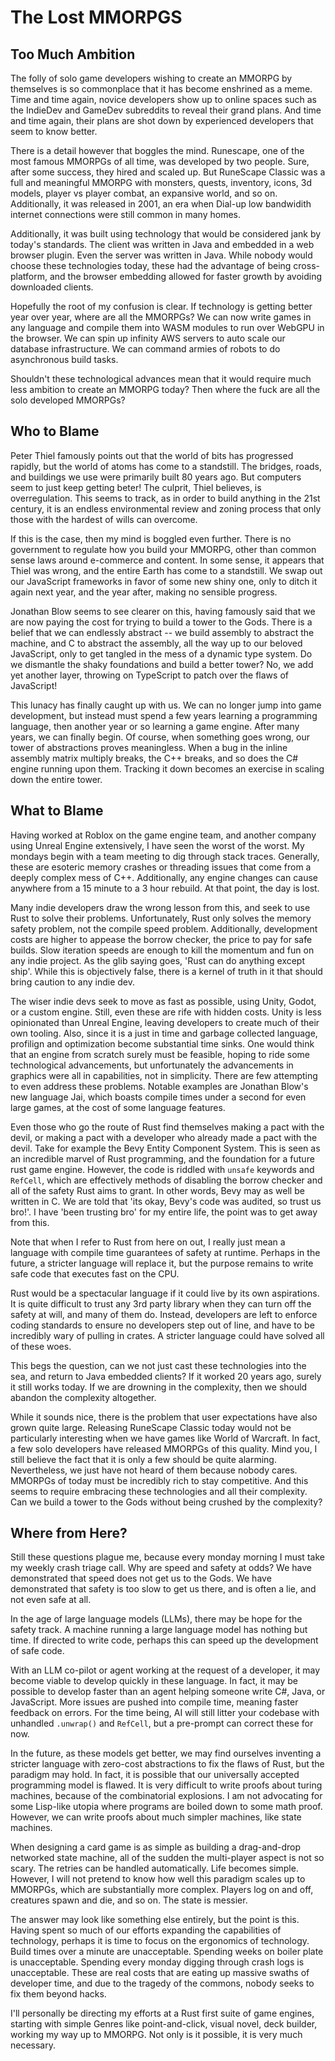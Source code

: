 # The Lost MMORPGS

## Too Much Ambition
The folly of solo game developers wishing to create an MMORPG by themselves is so commonplace that it has become enshrined as a meme. Time and time again, novice developers show up to online spaces such as the IndieDev and GameDev subreddits to reveal their grand plans. And time and time again, their plans are shot down by experienced developers that seem to know better.

There is a detail however that boggles the mind. Runescape, one of the most famous MMORPGs of all time, was developed by two people. Sure, after some success, they hired and scaled up. But RuneScape Classic was a full and meaningful MMORPG with monsters, quests, inventory, icons, 3d models, player vs player combat, an expansive world, and so on. Additionally, it was released in 2001, an era when Dial-up low bandwidith internet connections were still common in many homes.

Additionally, it was built using technology that would be considered jank by today's standards. The client was written in Java and embedded in a web browser plugin. Even the server was written in Java. While nobody would choose these technologies today, these had the advantage of being cross-platform, and the browser embedding allowed for faster growth by avoiding downloaded clients.

Hopefully the root of my confusion is clear. If technology is getting better year over year, where are all the MMORPGs? We can now write games in any language and compile them into WASM modules to run over WebGPU in the browser. We can spin up infinity AWS servers to auto scale our database infrastructure. We can command armies of robots to do asynchronous build tasks.

Shouldn't these technological advances mean that it would require much less ambition to create an MMORPG today? Then where the fuck are all the solo developed MMORPGs?

## Who to Blame
Peter Thiel famously points out that the world of bits has progressed rapidly, but the world of atoms has come to a standstill. The bridges, roads, and buildings we use were primarily built 80 years ago. But computers seem to just keep getting beter! The culprit, Thiel believes, is overregulation. This seems to track, as in order to build anything in the 21st century, it is an endless environmental review and zoning process that only those with the hardest of wills can overcome.

If this is the case, then my mind is boggled even further. There is no government to regulate how you build your MMORPG, other than common sense laws around e-commerce and content. In some sense, it appears that Thiel was wrong, and the entire Earth has come to a standstill. We swap out our JavaScript frameworks in favor of some new shiny one, only to ditch it again next year, and the year after, making no sensible progress.

Jonathan Blow seems to see clearer on this, having famously said that we are now paying the cost for trying to build a tower to the Gods. There is a belief that we can endlessly abstract -- we build assembly to abstract the machine, and C to abstract the assembly, all the way up to our beloved JavaScript, only to get tangled in the mess of a dynamic type system. Do we dismantle the shaky foundations and build a better tower? No, we add yet another layer, throwing on TypeScript to patch over the flaws of JavaScript!

This lunacy has finally caught up with us. We can no longer jump into game development, but instead must spend a few years learning a programming language, then another year or so learning a game engine. After many years, we can finally begin. Of course, when something goes wrong, our tower of abstractions proves meaningless. When a bug in the inline assembly matrix multiply breaks, the C++ breaks, and so does the C# engine running upon them. Tracking it down becomes an exercise in scaling down the entire tower.

## What to Blame
Having worked at Roblox on the game engine team, and another company using Unreal Engine extensively, I have seen the worst of the worst. My mondays begin with a team meeting to dig through stack traces. Generally, these are esoteric memory crashes or threading issues that come from a deeply complex mess of C++. Additionally, any engine changes can cause anywhere from a 15 minute to a 3 hour rebuild. At that point, the day is lost.

Many indie developers draw the wrong lesson from this, and seek to use Rust to solve their problems. Unfortunately, Rust only solves the memory safety problem, not the compile speed problem. Additionally, development costs are higher to appease the borrow checker, the price to pay for safe builds. Slow iteration speeds are enough to kill the momentum and fun on any indie project. As the glib saying goes, 'Rust can do anything except ship'. While this is objectively false, there is a kernel of truth in it that should bring caution to any indie dev.

The wiser indie devs seek to move as fast as possible, using Unity, Godot, or a custom engine. Still, even these are rife with hidden costs. Unity is less opinionated than Unreal Engine, leaving developers to create much of their own tooling. Also, since it is a just in time and garbage collected language, profilign and optimization become substantial time sinks. One would think that an engine from scratch surely must be feasible, hoping to ride some technological advancements, but unfortunately the advancements in graphics were all in capabilities, not in simplicity. There are few attempting to even address these problems. Notable examples are Jonathan Blow's new language Jai, which boasts compile times under a second for even large games, at the cost of some language features.

Even those who go the route of Rust find themselves making a pact with the devil, or making a pact with a developer who already made a pact with the devil. Take for example the Bevy Entity Component System. This is seen as an incredible marvel of Rust programming, and the foundation for a future rust game engine. However, the code is riddled with `unsafe` keywords and `RefCell`, which are effectively methods of disabling the borrow checker and all of the safety Rust aims to grant. In other words, Bevy may as well be written in C. We are told that 'its okay, Bevy's code was audited, so trust us bro!'. I have 'been trusting bro' for my entire life, the point was to get away from this.

Note that when I refer to Rust from here on out, I really just mean a language with compile time guarantees of safety at runtime. Perhaps in the future, a stricter language will replace it, but the purpose remains to write safe code that executes fast on the CPU.

Rust would be a spectacular language if it could live by its own aspirations. It is quite difficult to trust any 3rd party library when they can turn off the safety at will, and many of them do. Instead, developers are left to enforce coding standards to ensure no developers step out of line, and have to be incredibly wary of pulling in crates. A stricter language could have solved all of these woes.

This begs the question, can we not just cast these technologies into the sea, and return to Java embedded clients? If it worked 20 years ago, surely it still works today. If we are drowning in the complexity, then we should abandon the complexity altogether.

While it sounds nice, there is the problem that user expectations have also grown quite large. Releasing RuneScape Classic today would not be particularly interesting when we have games like World of Warcraft. In fact, a few solo developers have released MMORPGs of this quality. Mind you, I still believe the fact that it is only a few should be quite alarming. Nevertheless, we just have not heard of them because nobody cares. MMORPGs of today must be incredibly rich to stay competitive. And this seems to require embracing these technologies and all their complexity. Can we build a tower to the Gods without being crushed by the complexity?

## Where from Here?
Still these questions plague me, because every monday morning I must take my weekly crash triage call. Why are speed and safety at odds? We have demonstrated that speed does not get us to the Gods. We have demonstrated that safety is too slow to get us there, and is often a lie, and not even safe at all.

In the age of large language models (LLMs), there may be hope for the safety track. A machine running a large language model has nothing but time. If directed to write code, perhaps this can speed up the development of safe code.

With an LLM co-pilot or agent working at the request of a developer, it may become viable to develop quickly in these language. In fact, it may be possible to develop faster than an agent helping someone write C#, Java, or JavaScript. More issues are pushed into compile time, meaning faster feedback on errors. For the time being, AI will still litter your codebase with unhandled `.unwrap()` and `RefCell`, but a pre-prompt can correct these for now.

In the future, as these models get better, we may find ourselves inventing a stricter language with zero-cost abstractions to fix the flaws of Rust, but the paradigm may hold. In fact, it is possible that our universally accepted programming model is flawed. It is very difficult to write proofs about turing machines, because of the combinatorial explosions. I am not advocating for some Lisp-like utopia where programs are boiled down to some math proof. However, we can write proofs about much simpler machines, like state machines.

When designing a card game is as simple as building a drag-and-drop networked state machine, all of the sudden the multi-player aspect is not so scary. The retries can be handled automatically. Life becomes simple. However, I will not pretend to know how well this paradigm scales up to MMORPGs, which are substantially more complex. Players log on and off, creatures spawn and die, and so on. The state is messier.

The answer may look like something else entirely, but the point is this. Having spent so much of our efforts expanding the capabilities of technology, perhaps it is time to focus on the ergonomics of technology. Build times over a minute are unacceptable. Spending weeks on boiler plate is unacceptable. Spending every monday digging through crash logs is unacceptable. These are real costs that are eating up massive swaths of developer time, and due to the tragedy of the commons, nobody seeks to fix them beyond hacks.

I'll personally be directing my efforts at a Rust first suite of game engines, starting with simple Genres like point-and-click, visual novel, deck builder, working my way up to MMORPG. Not only is it possible, it is very much necessary.

